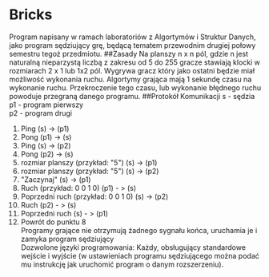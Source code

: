 # Bricks
Program napisany w ramach laboratoriów z Algortymów i Struktur Danych, jako program sędziujący grę, będącą tematem przewodnim
drugiej połowy semestru tegoż przedmiotu.
##Zasady
Na planszy n x n pól, gdzie n jest naturalną nieparzystą liczbą z zakresu od 5 do 255 gracze stawiają klocki w rozmiarach 2 x 1
lub 1x2 pól. Wygrywa gracz który jako ostatni będzie miał możliwość wykonania ruchu. Algortymy grająca mają 1 sekundę czasu na
wykonanie ruchu. Przekroczenie tego czasu, lub wykonanie błędnego ruchu powoduje przegraną danego programu.
##Protokół Komunikacji
s - sędzia  
p1 - program pierwszy  
p2 - program drugi     
1. Ping (s) -> (p1)   
2. Pong (p1) -> (s)  
3. Ping (s) -> (p2)  
4. Pong (p2) -> (s)  
5. rozmiar planszy (przykład: "5") (s) -> (p1)  
6. rozmiar planszy (przykład: "5") (s) -> (p2)  
7. "Zaczynaj" (s) -> (p1)  
8. Ruch (przykład: 0 0 1 0) (p1) - > (s)  
9. Poprzedni ruch (przykład: 0 0 1 0) (s) -> (p2)
10. Ruch (p2) - > (s)  
11. Poprzedni ruch (s) - > (p1)  
12. Powrót do punktu 8  
Programy grające nie otrzymują żadnego sygnału końca, uruchamia je i zamyka program sędziujący  
Dozwolone języki programowania: Każdy, obsługujący standardowe wejście i wyjście (w ustawieniach programu sędziującego można 
podać mu instrukcję jak uruchomić program o danym rozszerzeniu).
